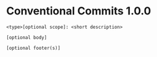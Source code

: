 # Conventional Commits 1.0.0
 ```
 <type>[optional scope]: <short description>
 
 [optional body]
 
 [optional footer(s)]
 ```